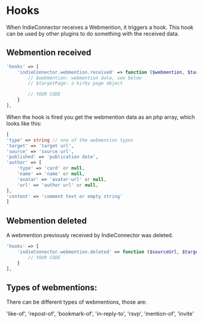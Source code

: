 # Hooks

When IndieConnector receives a Webmention, it triggers a hook. This hook can be used by other plugins to do something with the received data.

## Webmention received

```php
'hooks' => [
    'indieConnector.webmention.received' => function ($webmention, $targetPage) {
        // $webmention: webmention data, see below
        // $targetPage: a kirby page object

        // YOUR CODE
    }
],
```

When the hook is fired you get the webmention data as an php array, which looks like this:

```php
[
'type' => string // one of the webmention types
'target' => 'target url',
'source' => 'source url',
'published' => 'publication date',
'author' => [
    'type' => 'card' or null,
    'name' => 'name' or null,
    'avatar' => 'avatar-url' or null,
    'url' => 'author url' or null,
],
'content' => 'comment text or empty string'
]
```

## Webmention deleted

A webmention previously received by IndieConnector was deleted.

```php
'hooks' => [
    'indieConnector.webmention.deleted' => function ($sourceUrl, $targetUrl) {
        // YOUR CODE
    }
],
```

## Types of webmentions:

There can be different types of webmentions, those are:

'like-of', 'repost-of', 'bookmark-of', 'in-reply-to', 'rsvp', 'mention-of', 'invite'